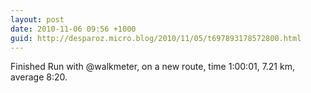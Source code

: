 ```yaml
---
layout: post
date: 2010-11-06 09:56 +1000
guid: http://desparoz.micro.blog/2010/11/05/t697893178572800.html
---
```

Finished Run with @walkmeter, on a new route, time 1:00:01, 7.21 km, average 8:20.
